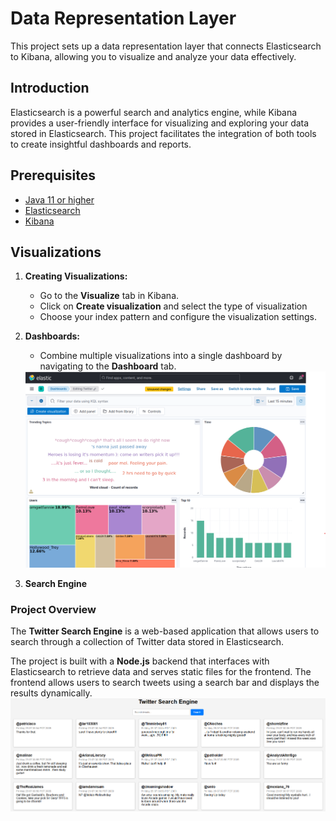 # Data Representation Layer

This project sets up a data representation layer that connects Elasticsearch to Kibana, allowing you to visualize and analyze your data effectively.

## Introduction

Elasticsearch is a powerful search and analytics engine, while Kibana provides a user-friendly interface for visualizing and exploring your data stored in Elasticsearch. This project facilitates the integration of both tools to create insightful dashboards and reports.

## Prerequisites

- [Java 11 or higher](https://www.oracle.com/java/technologies/javase-jdk11-downloads.html)
- [Elasticsearch](https://www.elastic.co/downloads/elasticsearch)
- [Kibana](https://www.elastic.co/downloads/kibana)

## Visualizations

1. **Creating Visualizations:**
   - Go to the **Visualize** tab in Kibana.
   - Click on **Create visualization** and select the type of visualization 
   - Choose your index pattern and configure the visualization settings.

2. **Dashboards:**
   - Combine multiple visualizations into a single dashboard by navigating to the **Dashboard** tab.
   <img src="/Img/dashboard.png" >
3. **Search Engine**
### Project Overview

The **Twitter Search Engine** is a web-based application that allows users to search through a collection of Twitter data stored in Elasticsearch. 

The project is built with a **Node.js** backend that interfaces with Elasticsearch to retrieve data and serves static files for the frontend. The frontend allows users to search tweets using a search bar and displays the results dynamically.
<img src="/Img/searchEngine.png" >


